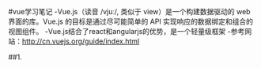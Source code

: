 #vue学习笔记
-Vue.js（读音 /vjuː/, 类似于 view）是一个构建数据驱动的 web 界面的库。Vue.js 的目标是通过尽可能简单的 API 实现响应的数据绑定和组合的视图组件。
-Vue.js结合了react和angularjs的优势，是一个轻量级框架
-参考网站：http://cn.vuejs.org/guide/index.html

##1.